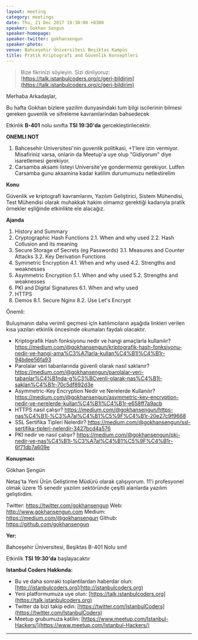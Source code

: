```yaml
---
layout: meeting
category: meetings
date: Thu, 21 Dec 2017 19:30:00 +0300
speaker: Gokhan Sengun
speaker-homepage:
speaker-twitter: gokhansengun
speaker-photo:
venue: Bahceşehir Üniversitesi Beşiktas Kampüs
title: Pratik Kriptografi and Güvenlik Konseptleri
---
```


> Bize fikrinizi söyleyin. Sizi dinliyoruz: [https://talk.istanbulcoders.org/c/geri-bildirim](https://talk.istanbulcoders.org/c/geri-bildirim)

Merhaba Arkadaşlar,

Bu hafta Gokhan bizlere yazilim dunyasindaki tum bilgi iscilerinin bilmesi gereken guvenlik ve sifreleme kavramlarindan bahsedecek

Etkinlik __B-401__ nolu sınıfta __TSI 19:30'da__ gercekleştirilecektir.

__ONEMLI NOT__
1. Bahcesehir Universitesi'nin guvenlik politikasi, +1'lere izin vermiyor. Misafiriniz varsa, onlarin da Meetup'a uye olup "Gidiyorum" diye isaretlemesi gerekiyor.
2. Carsamba aksami listeyi Universite'ye gondermemiz gerekiyor. Lutfen Carsamba gunu aksamina kadar katilim durumumuzu netlestirelim


**Konu**

Güvenlik ve kriptografi kavramlarını, Yazılım Geliştirici, Sistem Mühendisi, Test Mühendisi olarak muhakkak hakim olmamız gerektiği kadarıyla pratik örnekler eşliğinde etkinlikte ele alacağız.

**Ajanda**


1. History and Summary
2. Cryptographic Hash Functions
  2.1. When and why used
  2.2. Hash Collusion and its meaning
3. Secure Storage of Secrets (eg Passwords)
  3.1. Measures and Counter Attacks
 3.2. Key Derivation Functions
4. Symmetric Encryption
  4.1. When and why used
  4.2. Strengths and weaknesses
5. Asymmetric Encryption
  5.1. When and why used
  5.2. Strengths and weaknesses
6. PKI and Digital Signatures
  6.1. When and why used
7. HTTPS
8. Demos
  8.1. Secure Nginx
  8.2. Use Let's Encrypt

Önemli:

Buluşmanın daha verimli geçmesi için katılımcıların aşağıda linkleri verilen kısa yazıları etkinlik öncesinde okumaları faydalı olacaktır.

- Kriptografik Hash fonksiyonu nedir ve hangi amaçlarla kullanılır? https://medium.com/@gokhansengun/kriptografik-hash-fonksiyonu-nedir-ve-hangi-ama%C3%A7larla-kullan%C4%B1l%C4%B1r-94bdee56fa93
- Parolalar veri tabanlarında güvenli olarak nasıl saklanır? https://medium.com/@gokhansengun/parolalar-veri-tabanlar%C4%B1nda-g%C3%BCvenli-olarak-nas%C4%B1l-saklan%C4%B1r-70c5df892d3e
- Asymmetric-Key Encryption Nedir ve Nerelerde Kullanılır? https://medium.com/@gokhansengun/asymmetric-key-encryption-nedir-ve-nerelerde-kullan%C4%B1l%C4%B1r-e658ff7a9acb
- HTTPS nasıl çalışır? https://medium.com/@gokhansengun/https-nas%C4%B1l-%C3%A7al%C4%B1%C5%9F%C4%B1r-20e27c9f9668
- SSL Sertifika Tipleri Nelerdir? https://medium.com/@gokhansengun/ssl-sertifika-tipleri-nelerdir-3427bcd4a576
- PKI nedir ve nasıl çalışır? https://medium.com/@gokhansengun/pki-nedir-ve-nas%C4%B1l-%C3%A7al%C4%B1%C5%9F%C4%B1r-6f71db7a609e

**Konuşmacı**

Gökhan Şengün

Netaş’ta Yeni Ürün Geliştirme Müdürü olarak çalışıyorum. 11'i profesyonel olmak üzere 15 senedir yazılım sektöründe çeşitli alanlarda yazılım geliştirdim.

Twitter: https://twitter.com/gokhansengun
Web: http://www.gokhansengun.com
Medium: https://medium.com/@gokhansengun
Github: https://github.com/gokhansengun

**Yer:**

Bahceşehir Üniversitesi, Beşiktas B-401 Nolu sınıf

Etkinlik __TSI 19:30'da__ başlayacaktır

**Istanbul Coders Hakkında:**

- Bu ve daha sonraki toplantilardan haberdar olun: [http://istanbulcoders.org](http://istanbulcoders.org)
- Yeni platformumuza uye olun: [https://talk.istanbulcoders.org](https://talk.istanbulcoders.org)
- Twitter da bizi takip edin: [https://twitter.com/IstanbulCoders](https://twitter.com/IstanbulCoders)
- Meetup grubumuza katilin: [https://www.meetup.com/Istanbul-Hackers/](https://www.meetup.com/Istanbul-Hackers/)

----
